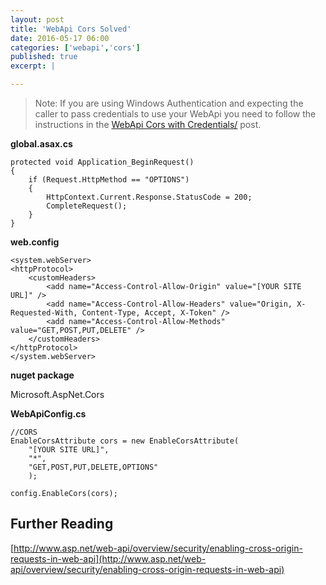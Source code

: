 ```yaml
---
layout: post
title: 'WebApi Cors Solved'
date: 2016-05-17 06:00
categories: ['webapi','cors']
published: true
excerpt: |

---
```


>Note: If you are using Windows Authentication and expecting the caller to pass credentials to use your WebApi you need to follow the instructions in the [WebApi Cors with Credentials/](../webapi-cors-with-credentials/) post.


**global.asax.cs**

	protected void Application_BeginRequest()
    {
        if (Request.HttpMethod == "OPTIONS")
        {
            HttpContext.Current.Response.StatusCode = 200;
            CompleteRequest();
        }
    }


**web.config**

	<system.webServer>
    <httpProtocol>
        <customHeaders>
            <add name="Access-Control-Allow-Origin" value="[YOUR SITE URL]" />
            <add name="Access-Control-Allow-Headers" value="Origin, X-Requested-With, Content-Type, Accept, X-Token" />
            <add name="Access-Control-Allow-Methods" value="GET,POST,PUT,DELETE" />
        </customHeaders>
    </httpProtocol>
	</system.webServer>


**nuget package**

Microsoft.AspNet.Cors

**WebApiConfig.cs**

    //CORS
    EnableCorsAttribute cors = new EnableCorsAttribute(
        "[YOUR SITE URL]",
        "*",
        "GET,POST,PUT,DELETE,OPTIONS"
        );

    config.EnableCors(cors);

## Further Reading


[http://www.asp.net/web-api/overview/security/enabling-cross-origin-requests-in-web-api](http://www.asp.net/web-api/overview/security/enabling-cross-origin-requests-in-web-api)